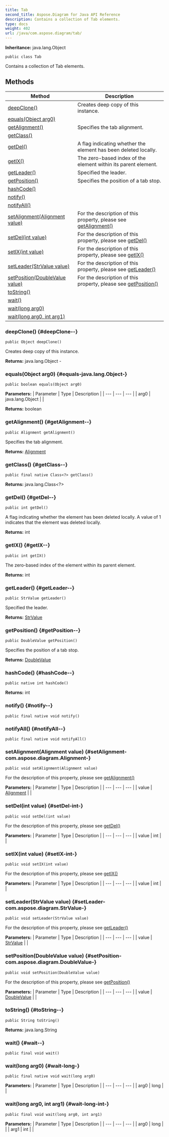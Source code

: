 ```yaml
---
title: Tab
second_title: Aspose.Diagram for Java API Reference
description: Contains a collection of Tab elements.
type: docs
weight: 402
url: /java/com.aspose.diagram/tab/
---
```


**Inheritance:**
java.lang.Object
```
public class Tab
```

Contains a collection of Tab elements.
## Methods

| Method | Description |
| --- | --- |
| [deepClone()](#deepClone--) | Creates deep copy of this instance. |
| [equals(Object arg0)](#equals-java.lang.Object-) |  |
| [getAlignment()](#getAlignment--) | Specifies the tab alignment. |
| [getClass()](#getClass--) |  |
| [getDel()](#getDel--) | A flag indicating whether the element has been deleted locally. |
| [getIX()](#getIX--) | The zero-based index of the element within its parent element. |
| [getLeader()](#getLeader--) | Specified the leader. |
| [getPosition()](#getPosition--) | Specifies the position of a tab stop. |
| [hashCode()](#hashCode--) |  |
| [notify()](#notify--) |  |
| [notifyAll()](#notifyAll--) |  |
| [setAlignment(Alignment value)](#setAlignment-com.aspose.diagram.Alignment-) | For the description of this property, please see [getAlignment()](../../com.aspose.diagram/tab\#getAlignment--) |
| [setDel(int value)](#setDel-int-) | For the description of this property, please see [getDel()](../../com.aspose.diagram/tab\#getDel--) |
| [setIX(int value)](#setIX-int-) | For the description of this property, please see [getIX()](../../com.aspose.diagram/tab\#getIX--) |
| [setLeader(StrValue value)](#setLeader-com.aspose.diagram.StrValue-) | For the description of this property, please see [getLeader()](../../com.aspose.diagram/tab\#getLeader--) |
| [setPosition(DoubleValue value)](#setPosition-com.aspose.diagram.DoubleValue-) | For the description of this property, please see [getPosition()](../../com.aspose.diagram/tab\#getPosition--) |
| [toString()](#toString--) |  |
| [wait()](#wait--) |  |
| [wait(long arg0)](#wait-long-) |  |
| [wait(long arg0, int arg1)](#wait-long-int-) |  |
### deepClone() {#deepClone--}
```
public Object deepClone()
```


Creates deep copy of this instance.

**Returns:**
java.lang.Object - 
### equals(Object arg0) {#equals-java.lang.Object-}
```
public boolean equals(Object arg0)
```




**Parameters:**
| Parameter | Type | Description |
| --- | --- | --- |
| arg0 | java.lang.Object |  |

**Returns:**
boolean
### getAlignment() {#getAlignment--}
```
public Alignment getAlignment()
```


Specifies the tab alignment.

**Returns:**
[Alignment](../../com.aspose.diagram/alignment)
### getClass() {#getClass--}
```
public final native Class<?> getClass()
```




**Returns:**
java.lang.Class<?>
### getDel() {#getDel--}
```
public int getDel()
```


A flag indicating whether the element has been deleted locally. A value of 1 indicates that the element was deleted locally.

**Returns:**
int
### getIX() {#getIX--}
```
public int getIX()
```


The zero-based index of the element within its parent element.

**Returns:**
int
### getLeader() {#getLeader--}
```
public StrValue getLeader()
```


Specified the leader.

**Returns:**
[StrValue](../../com.aspose.diagram/strvalue)
### getPosition() {#getPosition--}
```
public DoubleValue getPosition()
```


Specifies the position of a tab stop.

**Returns:**
[DoubleValue](../../com.aspose.diagram/doublevalue)
### hashCode() {#hashCode--}
```
public native int hashCode()
```




**Returns:**
int
### notify() {#notify--}
```
public final native void notify()
```




### notifyAll() {#notifyAll--}
```
public final native void notifyAll()
```




### setAlignment(Alignment value) {#setAlignment-com.aspose.diagram.Alignment-}
```
public void setAlignment(Alignment value)
```


For the description of this property, please see [getAlignment()](../../com.aspose.diagram/tab\#getAlignment--)

**Parameters:**
| Parameter | Type | Description |
| --- | --- | --- |
| value | [Alignment](../../com.aspose.diagram/alignment) |  |

### setDel(int value) {#setDel-int-}
```
public void setDel(int value)
```


For the description of this property, please see [getDel()](../../com.aspose.diagram/tab\#getDel--)

**Parameters:**
| Parameter | Type | Description |
| --- | --- | --- |
| value | int |  |

### setIX(int value) {#setIX-int-}
```
public void setIX(int value)
```


For the description of this property, please see [getIX()](../../com.aspose.diagram/tab\#getIX--)

**Parameters:**
| Parameter | Type | Description |
| --- | --- | --- |
| value | int |  |

### setLeader(StrValue value) {#setLeader-com.aspose.diagram.StrValue-}
```
public void setLeader(StrValue value)
```


For the description of this property, please see [getLeader()](../../com.aspose.diagram/tab\#getLeader--)

**Parameters:**
| Parameter | Type | Description |
| --- | --- | --- |
| value | [StrValue](../../com.aspose.diagram/strvalue) |  |

### setPosition(DoubleValue value) {#setPosition-com.aspose.diagram.DoubleValue-}
```
public void setPosition(DoubleValue value)
```


For the description of this property, please see [getPosition()](../../com.aspose.diagram/tab\#getPosition--)

**Parameters:**
| Parameter | Type | Description |
| --- | --- | --- |
| value | [DoubleValue](../../com.aspose.diagram/doublevalue) |  |

### toString() {#toString--}
```
public String toString()
```




**Returns:**
java.lang.String
### wait() {#wait--}
```
public final void wait()
```




### wait(long arg0) {#wait-long-}
```
public final native void wait(long arg0)
```




**Parameters:**
| Parameter | Type | Description |
| --- | --- | --- |
| arg0 | long |  |

### wait(long arg0, int arg1) {#wait-long-int-}
```
public final void wait(long arg0, int arg1)
```




**Parameters:**
| Parameter | Type | Description |
| --- | --- | --- |
| arg0 | long |  |
| arg1 | int |  |

